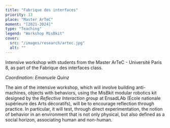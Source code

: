 ```yaml
---
title: "Fabrique des interfaces"
priority: 13
place: "Master ArTeC"
moment: "[2021-2024]"
type: "Teaching"
legend: "Workshop MisBkit"
cover:
  src: "/images/research/artec.jpg"
  alt: ""
---
```

Intensive workshop with students from the Master ArTeC - Université Paris 8, as part of the Fabrique des interfaces class.

_Coordination: Emanuele Quinz_

 The aim of the intensive workshop, which will involve building anti-machines, objects with behaviors, using the MisBkit modular robotics kit designed by the _Reflective Interaction group_  at EnsadLAb (École nationale supérieure des Arts décoratifs), will be to encourage reflection through practice. In particular, it will test, through direct experimentation, the notion of behavior in an environment that is not only physical, but also defined as a social horizon, associating human and non-human.
